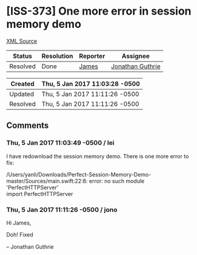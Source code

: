# [ISS-373] One more error in session memory demo

[XML Source](../xml/ISS-373.xml)
<p></p>





Status|Resolution|Reporter|Assignee
------|----------|--------|--------
Resolved|Done|[James](Lei)|[Jonathan Guthrie]($jono)





Created|Thu, 5 Jan 2017 11:03:28 -0500
-------|--------------
Updated|Thu, 5 Jan 2017 11:11:26 -0500
Resolved|Thu, 5 Jan 2017 11:11:26 -0500


## Comments




### Thu, 5 Jan 2017 11:03:49 -0500 / lei 

<p><p>I have redownload the session memory demo. There is one more error to fix:</p>

<p>/Users/yanli/Downloads/Perfect-Session-Memory-Demo-master/Sources/main.swift:22:8: error: no such module 'PerfectHTTPServer'<br/>
import PerfectHTTPServer</p></p>


### Thu, 5 Jan 2017 11:11:26 -0500 / jono 

<p><p>Hi James,</p>

<p>Doh! Fixed <img class="emoticon" src="http://jira.perfect.org:8080/images/icons/emoticons/smile.png" height="16" width="16" align="absmiddle" alt="" border="0"/></p>

<p>– Jonathan Guthrie</p></p>


